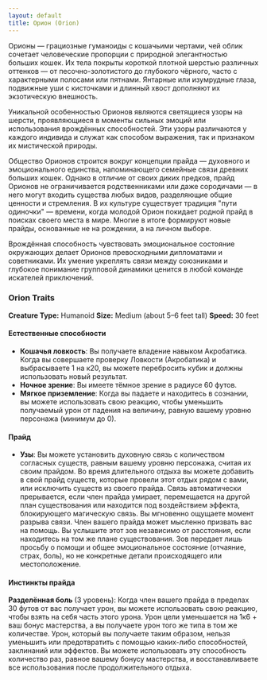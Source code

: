 ```yaml
---
layout: default
title: Орион (Orion)
---
```


Орионы — грациозные гуманоиды с кошачьими чертами, чей облик сочетает человеческие пропорции с природной элегантностью больших кошек. Их тела покрыты короткой плотной шерстью различных оттенков — от песочно-золотистого до глубокого чёрного, часто с характерными полосами или пятнами. Янтарные или изумрудные глаза, подвижные уши с кисточками и длинный хвост дополняют их экзотическую внешность.

Уникальной особенностью Орионов являются светящиеся узоры на шерсти, проявляющиеся в моменты сильных эмоций или использования врождённых способностей. Эти узоры различаются у каждого индивида и служат как способом выражения, так и признаком их мистической природы.

Общество Орионов строится вокруг концепции прайда — духовного и эмоционального единства, напоминающего семейные связи древних больших кошек. Однако в отличие от своих диких предков, прайд Орионов не ограничивается родственниками или даже сородичами — в него могут входить существа любых видов, разделяющие общие ценности и стремления. В их культуре существует традиция "пути одиночки" — времени, когда молодой Орион покидает родной прайд в поисках своего места в мире. Многие в итоге формируют новые прайды, основанные не на рождении, а на личном выборе.

Врождённая способность чувствовать эмоциональное состояние окружающих делает Орионов превосходными дипломатами и советниками. Их умение укреплять связи между союзниками и глубокое понимание групповой динамики ценится в любой команде искателей приключений.

### Orion Traits
**Creature Type:** Humanoid
**Size:** Medium (about 5–6 feet tall)
**Speed:** 30 feet

#### Естественные способности
- **Кошачья ловкость**: Вы получаете владение навыком Акробатика. Когда вы совершаете проверку Ловкости (Акробатика) и выбрасываете 1 на к20, вы можете перебросить кубик и должны использовать новый результат.
- **Ночное зрение**: Вы имеете тёмное зрение в радиусе 60 футов.
- **Мягкое приземление**: Когда вы падаете и находитесь в сознании, вы можете использовать свою реакцию, чтобы уменьшить получаемый урон от падения на величину, равную вашему уровню персонажа (минимум до 0).

#### Прайд
- **Узы**: Вы можете установить духовную связь с количеством согласных существ, равным вашему уровню персонажа, считая их своим прайдом. Во время длительного отдыха вы можете добавить в свой прайд существ, которые провели этот отдых рядом с вами, или исключить существ из своего прайда.
Связь автоматически прерывается, если член прайда умирает, перемещается на другой план существования или находится под воздействием эффекта, блокирующего магическую связь. Вы мгновенно ощущаете момент разрыва связи.
Член вашего прайда может мысленно призвать вас на помощь. Вы услышите этот зов независимо от расстояния, если находитесь на том же плане существования. Зов передает лишь просьбу о помощи и общее эмоциональное состояние (отчаяние, страх, боль), но не конкретные детали происходящего или местоположение.

#### Инстинкты прайда
**Разделённая боль** (3 уровень): Когда член вашего прайда в пределах 30 футов от вас получает урон, вы можете использовать свою реакцию, чтобы взять на себя часть этого урона. Урон цели уменьшается на 1к6 + ваш бонус мастерства, а вы получаете урон того же типа в том же количестве. Урон, который вы получаете таким образом, нельзя уменьшить или предотвратить с помощью каких-либо способностей, заклинаний или эффектов. Вы можете использовать эту способность количество раз, равное вашему бонусу мастерства, и восстанавливаете все использования после продолжительного отдыха.
